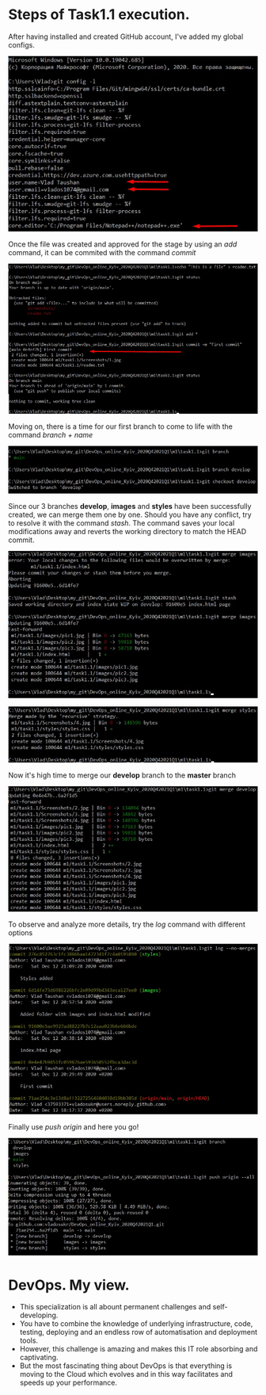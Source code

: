 # Steps of Task1.1 execution.

After having installed and created GitHub account, I've added my global configs.

![Screenshot_1](Screenshots/1.jpg)

Once the file was created and approved for the stage by using an *add* command, it can be commited with the command *commit*

![Screenshot_2](Screenshots/2.jpg)

Moving on, there is a time for our first branch to come to life with the command *branch + name*

![Screenshot_3](Screenshots/3.jpg)

Since our 3 branches **develop**, **images** and **styles** have been successfully created, we can merge them one by one.
Should you have any conflict, try to resolve it with the command *stash*. 
The command saves your local modifications away and reverts the working directory to match the HEAD commit.

![Screenshot_4](Screenshots/4.jpg)

![Screenshot_5](Screenshots/5.jpg)

Now it's high time to merge our **develop** branch to the **master** branch

![Screenshot_6](Screenshots/6.jpg)

To observe and analyze more details, try the *log* command with different options

![Screenshot_7](Screenshots/7.jpg)

Finally use *push origin* and here you go!

![Screenshot_8](Screenshots/8.jpg)
 
 
# DevOps. My view.

* This specialization is all abount permanent challenges and self-developing.
* You have to combine the knowledge of underlying infrastructure, code, testing, deploying and an endless row of automatisation and deployment tools.
* However, this challenge is amazing and makes this IT role absorbing and captivating.
* But the most fascinating thing about DevOps is that everything is moving to the Cloud which evolves and in this way facilitates and speeds up your performance.
